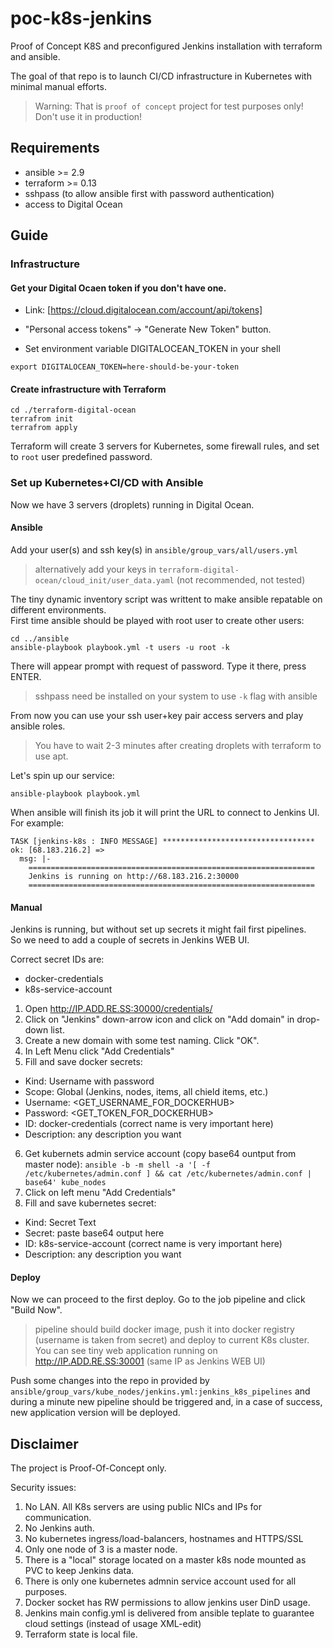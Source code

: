 # poc-k8s-jenkins
Proof of Concept K8S and preconfigured Jenkins installation with terraform and ansible.  

The goal of that repo is to launch CI/CD infrastructure in Kubernetes with minimal manual efforts.
> Warning: That is `proof of concept` project for test purposes only! Don't use it in production!

## Requirements
  - ansible >= 2.9
  - terraform >= 0.13
  - sshpass (to allow ansible first with password authentication)
  - access to Digital Ocean

## Guide

### Infrastructure

#### Get your Digital Ocaen token if you don't have one.

  * Link: [https://cloud.digitalocean.com/account/api/tokens]

  * "Personal access tokens" -> "Generate New Token" button.

  * Set environment variable DIGITALOCEAN_TOKEN in your shell
```
export DIGITALOCEAN_TOKEN=here-should-be-your-token
```

#### Create infrastructure with Terraform
```
cd ./terraform-digital-ocean
terrafrom init
terrafrom apply
```
Terraform will create 3 servers for Kubernetes, some firewall rules, and set to `root` user predefined password.


### Set up Kubernetes+CI/CD with Ansible
Now we have 3 servers (droplets) running in Digital Ocean.

#### Ansible
Add your user(s) and ssh key(s) in `ansible/group_vars/all/users.yml`
> alternatively add your keys in `terraform-digital-ocean/cloud_init/user_data.yaml` (not recommended, not tested)

The tiny dynamic inventory script was writtent to make ansible repatable on different environments.  
First time ansible should be played with root user to create other users:
```
cd ../ansible
ansible-playbook playbook.yml -t users -u root -k
```
There will appear prompt with request of password. Type it there, press ENTER.
> sshpass need be installed on your system to use `-k` flag with ansible

From now you can use your ssh user+key pair access servers and play ansible roles.
> You have to wait 2-3 minutes after creating droplets with terraform to use apt.

Let's spin up our service:
```
ansible-playbook playbook.yml
```
When ansible will finish its job it will print the URL to connect to Jenkins UI. For example:
```
TASK [jenkins-k8s : INFO MESSAGE] **********************************
ok: [68.183.216.2] =>
  msg: |-
    ================================================================
    Jenkins is running on http://68.183.216.2:30000
    ================================================================
```

#### Manual
Jenkins is running, but without set up secrets it might fail first pipelines.  
So we need to add a couple of secrets in Jenkins WEB UI.

Correct secret IDs are:
  * docker-credentials
  * k8s-service-account

1. Open http://IP.ADD.RE.SS:30000/credentials/
2. Click on "Jenkins" down-arrow icon and click on "Add domain" in drop-down list.
3. Create a new domain with some test naming. Click "OK".
4. In Left Menu click "Add Credentials"
5. Fill and save docker secrets:
  * Kind: Username with password
  * Scope: Global (Jenkins, nodes, items, all chield items, etc.)
  * Username: <GET_USERNAME_FOR_DOCKERHUB>
  * Password: <GET_TOKEN_FOR_DOCKERHUB>
  * ID: docker-credentials (correct name is very important here)
  * Description: any description you want
6. Get kubernets admin service account (copy base64 ountput from master node):
```ansible -b -m shell -a '[ -f /etc/kubernetes/admin.conf ] && cat /etc/kubernetes/admin.conf | base64' kube_nodes```
7. Click on left menu "Add Credentials"
8. Fill and save kubernetes secret:
  * Kind: Secret Text
  * Secret: paste base64 output here
  * ID: k8s-service-account (correct name is very important here)
  * Description: any description you want

#### Deploy
Now we can proceed to the first deploy.
Go to the job pipeline and click "Build Now".
> pipeline should build docker image, push it into docker registry (username is taken from secret) and deploy to current K8s cluster.
You can see tiny web application running on http://IP.ADD.RE.SS:30001 (same IP as Jenkins WEB UI)

Push some changes into the repo in provided by `ansible/group_vars/kube_nodes/jenkins.yml:jenkins_k8s_pipelines` and during a minute new pipeline should be triggered and, in a case of success, new application version will be deployed.

## Disclaimer
The project is Proof-Of-Concept only.

Security issues:
1. No LAN. All K8s servers are using public NICs and IPs for communication.
2. No Jenkins auth.
3. No kubernetes ingress/load-balancers, hostnames and HTTPS/SSL
4. Only one node of 3 is a master node.
5. There is a "local" storage located on a master k8s node mounted as PVC to keep Jenkins data.
6. There is only one kubernetes admnin service account used for all purposes.
7. Docker socket has RW permissions to allow jenkins user DinD usage.
8. Jenkins main config.yml is delivered from ansible teplate to guarantee cloud settings (instead of usage XML-edit)
9. Terraform state is local file.
